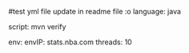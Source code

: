 #test yml file update in readme file :o
language: java

script:
 mvn verify

env:
  envIP: stats.nba.com
  threads: 10
